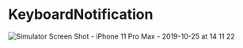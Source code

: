 # KeyboardNotification
![Simulator Screen Shot - iPhone 11 Pro Max - 2019-10-25 at 14 11 22](https://user-images.githubusercontent.com/6382234/67544819-e93c1d80-f731-11e9-9f3e-7f114950e35b.png)

